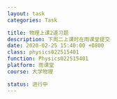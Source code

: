 ```yaml
---
layout: task
categories: Task

title: 物理上课2道习题
description: 下周二上课时在雨课堂提交
date: 2020-02-25 15:40:00 +0800
class: physics022515401
function: Physics022515401
platform: 雨课堂
course: 大学物理

status: 进行中
---
```


